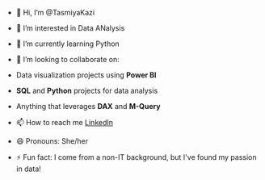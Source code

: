 - 👋 Hi, I’m @TasmiyaKazi
- 👀 I’m interested in Data ANalysis
- 🌱 I’m currently learning Python

- 💞️ I’m looking to collaborate on:
- Data visualization projects using **Power BI**
- **SQL** and **Python** projects for data analysis
- Anything that leverages **DAX** and **M-Query**

- 📫 How to reach me [LinkedIn](https://www.linkedin.com/in/tasmiya-kazi-6491b6180) 
- 😄 Pronouns: She/her
- ⚡ Fun fact: I come from a non-IT background, but I've found my passion in data!

<!---
TasmiyaKazi/TasmiyaKazi is a ✨ special ✨ repository because its `README.md` (this file) appears on your GitHub profile.
You can click the Preview link to take a look at your changes.
--->
